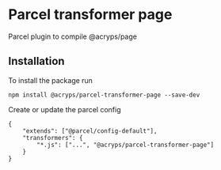 # Parcel transformer page
Parcel plugin to compile @acryps/page

## Installation

To install the package run

`npm install @acryps/parcel-transformer-page --save-dev`

Create or update the parcel config

```
{
    "extends": ["@parcel/config-default"],
    "transformers": {
        "*.js": ["...", "@acryps/parcel-transformer-page"]
    }
}
```
